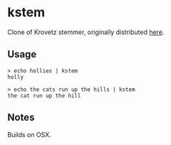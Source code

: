 kstem
=====
Clone of Krovetz stemmer, originally distributed [here](http://lexicalresearch.com/software.html).

## Usage

```
> echo hollies | kstem
holly

> echo the cats run up the hills | kstem
the cat run up the hill

```

## Notes

Builds on OSX.  